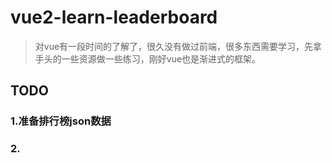 # vue2-learn-leaderboard

> 对vue有一段时间的了解了，很久没有做过前端，很多东西需要学习，先拿手头的一些资源做一些练习，刚好vue也是渐进式的框架。

## TODO

### 1.准备排行榜json数据

### 2.